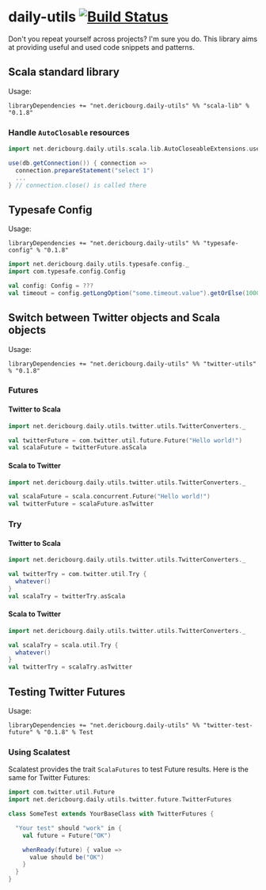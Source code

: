 # daily-utils [![Build Status](https://travis-ci.org/adericbourg/daily-utils.svg?branch=master)](https://travis-ci.org/adericbourg/daily-utils)

Don't you repeat yourself across projects? I'm sure you do.
This library aims at providing useful and used code snippets and patterns.


## Scala standard library

Usage:
```
libraryDependencies += "net.dericbourg.daily-utils" %% "scala-lib" % "0.1.8"
```

### Handle `AutoClosable` resources

```scala
import net.dericbourg.daily.utils.scala.lib.AutoCloseableExtensions.use

use(db.getConnection()) { connection =>
  connection.prepareStatement("select 1")
  ...
} // connection.close() is called there
```

## Typesafe Config

Usage:
```
libraryDependencies += "net.dericbourg.daily-utils" %% "typesafe-config" % "0.1.8"
```

```scala
import net.dericbourg.daily.utils.typesafe.config._
import com.typesafe.config.Config

val config: Config = ???
val timeout = config.getLongOption("some.timeout.value").getOrElse(1000)
```

## Switch between Twitter objects and Scala objects

Usage:
```
libraryDependencies += "net.dericbourg.daily-utils" %% "twitter-utils" % "0.1.8"
```

### Futures

#### Twitter to Scala
```scala
import net.dericbourg.daily.utils.twitter.utils.TwitterConverters._

val twitterFuture = com.twitter.util.future.Future("Hello world!")
val scalaFuture = twitterFuture.asScala
```

#### Scala to Twitter
```scala
import net.dericbourg.daily.utils.twitter.utils.TwitterConverters._

val scalaFuture = scala.concurrent.Future("Hello world!")
val twitterFuture = scalaFuture.asTwitter
```

### Try

#### Twitter to Scala

```scala
import net.dericbourg.daily.utils.twitter.utils.TwitterConverters._

val twitterTry = com.twitter.util.Try {
  whatever()
}
val scalaTry = twitterTry.asScala
```

#### Scala to Twitter

```scala
import net.dericbourg.daily.utils.twitter.utils.TwitterConverters._

val scalaTry = scala.util.Try {
  whatever()
}
val twitterTry = scalaTry.asTwitter
```

## Testing Twitter Futures

Usage:
```
libraryDependencies += "net.dericbourg.daily-utils" %% "twitter-test-future" % "0.1.8" % Test
```

### Using Scalatest

Scalatest provides the trait `ScalaFutures` to test Future results. Here is the same for Twitter Futures:

```scala
import com.twitter.util.Future
import net.dericbourg.daily.utils.twitter.future.TwitterFutures

class SomeTest extends YourBaseClass with TwitterFutures {

  "Your test" should "work" in {
    val future = Future("OK")

    whenReady(future) { value =>
      value should be("OK")
    }
  }
}
```
